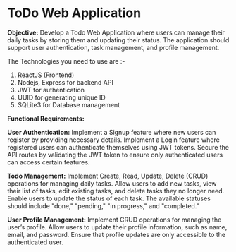 # ToDo Web Application
**Objective:**
Develop a Todo Web Application where users can manage their daily tasks by storing them and updating their status. The application should support user authentication, task management, and profile management.

The Technologies you need to use are :-
1. ReactJS (Frontend)
2. Nodejs, Express for backend API
3. JWT for authentication
4. UUID for generating unique ID
5. SQLite3 for Database management

**Functional Requirements:**

**User Authentication:**
Implement a Signup feature where new users can register by providing necessary details.
Implement a Login feature where registered users can authenticate themselves using JWT tokens.
Secure the API routes by validating the JWT token to ensure only authenticated users can access certain features.

**Todo Management:**
Implement Create, Read, Update, Delete (CRUD) operations for managing daily tasks.
Allow users to add new tasks, view their list of tasks, edit existing tasks, and delete tasks they no longer need.
Enable users to update the status of each task. The available statuses should include "done," "pending," "in progress," and "completed."

**User Profile Management:**
Implement CRUD operations for managing the user’s profile.
Allow users to update their profile information, such as name, email, and password.
Ensure that profile updates are only accessible to the authenticated user.
